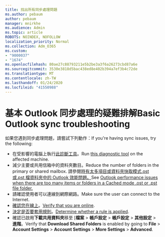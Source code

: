 ```yaml
---
title: 找出所有同步處理問題
ms.author: pebaum
author: pebaum
manager: mnirkhe
ms.audience: Admin
ms.topic: article
ROBOTS: NOINDEX, NOFOLLOW
localization_priority: Normal
ms.collection: Adm_O365
ms.custom:
- "9000037"
- "1674"
ms.openlocfilehash: 80ae27c88793211e5b2be3a3f6a26273cbd87a6e
ms.sourcegitcommit: 3530e3818d5bac438ed8e402b394a7ef3b4c72de
ms.translationtype: MT
ms.contentlocale: zh-TW
ms.lasthandoff: 01/24/2020
ms.locfileid: "41550988"
---
```

# <a name="basic-outlook-sync-troubleshooting"></a><span data-ttu-id="2494b-102">基本 Outlook 同步處理的疑難排解</span><span class="sxs-lookup"><span data-stu-id="2494b-102">Basic Outlook sync troubleshooting</span></span>

<span data-ttu-id="2494b-103">如果您遇到同步處理問題，請嘗試下列動作：</span><span class="sxs-lookup"><span data-stu-id="2494b-103">If you're having sync issues, try the following:</span></span>

- <span data-ttu-id="2494b-104">在受影響的電腦上執行[此診斷工具](https://aka.ms/sara-outlooksendreceive)。</span><span class="sxs-lookup"><span data-stu-id="2494b-104">Run [this diagnostic tool](https://aka.ms/sara-outlooksendreceive) on the affected machine.</span></span>
- <span data-ttu-id="2494b-105">減少主要或共用信箱中的資料夾數目。</span><span class="sxs-lookup"><span data-stu-id="2494b-105">Reduce the number of folders in the primary or shared mailbox.</span></span> <span data-ttu-id="2494b-106">請參閱[時有太多項目或資料夾快取模式.ost 或.pst 檔資料夾中的 Outlook 效能問題。](https://support.microsoft.com/help/2768656/outlook-performance-issues-when-there-are-too-many-items-or-folders-in)</span><span class="sxs-lookup"><span data-stu-id="2494b-106">See [Outlook performance issues when there are too many items or folders in a Cached mode .ost or .pst file folder.](https://support.microsoft.com/help/2768656/outlook-performance-issues-when-there-are-too-many-items-or-folders-in)</span></span>
- <span data-ttu-id="2494b-107">請確認使用者可以連線到網際網路。</span><span class="sxs-lookup"><span data-stu-id="2494b-107">Make sure the user can connect to the Internet.</span></span> 
- <span data-ttu-id="2494b-108">[確認您在線上](https://support.office.com/article/2460e4a8-16c7-47fc-b204-b1549275aac9)。</span><span class="sxs-lookup"><span data-stu-id="2494b-108">[Verify that you are online](https://support.office.com/article/2460e4a8-16c7-47fc-b204-b1549275aac9).</span></span>
- <span data-ttu-id="2494b-109">[決定是否要套用規則](https://support.office.com/article/C24F5DEA-9465-4DF4-AD17-A50704D66C59)。</span><span class="sxs-lookup"><span data-stu-id="2494b-109">[Determine whether a rule is applied](https://support.office.com/article/C24F5DEA-9465-4DF4-AD17-A50704D66C59).</span></span>
- <span data-ttu-id="2494b-110">確認已啟用**下載共用資料夾**移至 [**檔案** > **帳戶設定** > **帳戶設定** > **其他設定** > **進階**。</span><span class="sxs-lookup"><span data-stu-id="2494b-110">Verify that **Download Shared Folders** is enabled by going to **File** > **Account Settings** > **Account Settings** > **More Settings** > **Advanced**.</span></span>